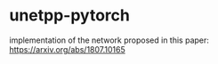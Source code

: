 # unetpp-pytorch

implementation of the network proposed in this paper: https://arxiv.org/abs/1807.10165

